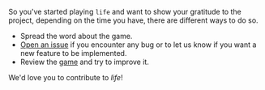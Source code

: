 So you've started playing `life` and want to show your gratitude to the project,
depending on the time you have, there are different ways to do so.

* Spread the word about the game.
* [Open an issue](https://github.com/lyz-code/life/issues/new) if you encounter
    any bug or to let us know if you want a new feature to be implemented.
* Review the [game](https://lyz-code.github.io/life) and try to improve
    it.

We'd love you to contribute to *life*!
